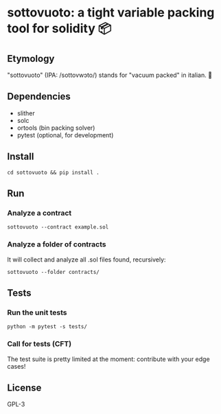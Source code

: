 # sottovuoto: a tight variable packing tool for solidity 📦

## Etymology
"sottovuoto" (IPA: /sottovwɔto/) stands for "vacuum packed" in italian. 🍝

## Dependencies
* slither
* solc
* ortools (bin packing solver)
* pytest (optional, for development)

## Install
`cd sottovuoto && pip install .`

## Run
### Analyze a contract
`sottovuoto --contract example.sol`

### Analyze a folder of contracts
It will collect and analyze all .sol files found, recursively:

`sottovuoto --folder contracts/`

## Tests
### Run the unit tests
`python -m pytest -s tests/`

### Call for tests (CFT)
The test suite is pretty limited at the moment: contribute with your edge cases!

## License
GPL-3
